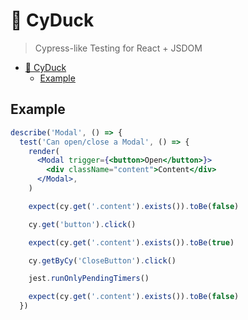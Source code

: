 # 🐥 CyDuck

> Cypress-like Testing for React + JSDOM

<!-- START doctoc generated TOC please keep comment here to allow auto update -->
<!-- DON'T EDIT THIS SECTION, INSTEAD RE-RUN doctoc TO UPDATE -->

- [🐥 CyDuck](#-cyduck)
  - [Example](#example)

<!-- END doctoc generated TOC please keep comment here to allow auto update -->

## Example

```jsx
describe('Modal', () => {
  test('Can open/close a Modal', () => {
    render(
      <Modal trigger={<button>Open</button>}>
        <div className="content">Content</div>
      </Modal>,
    )

    expect(cy.get('.content').exists()).toBe(false)

    cy.get('button').click()

    expect(cy.get('.content').exists()).toBe(true)

    cy.getByCy('CloseButton').click()

    jest.runOnlyPendingTimers()

    expect(cy.get('.content').exists()).toBe(false)
  })
```
